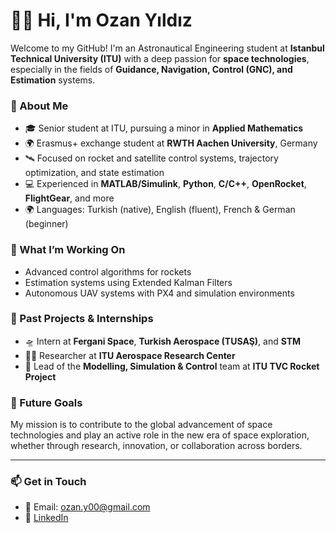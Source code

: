 # 👨‍🚀 Hi, I'm Ozan Yıldız

Welcome to my GitHub! I'm an Astronautical Engineering student at **Istanbul Technical University (ITU)** with a deep passion for **space technologies**, especially in the fields of **Guidance, Navigation, Control (GNC), and Estimation** systems.

### 🌌 About Me
- 🎓 Senior student at ITU, pursuing a minor in **Applied Mathematics**
- 🌍 Erasmus+ exchange student at **RWTH Aachen University**, Germany
- 🛰️ Focused on rocket and satellite control systems, trajectory optimization, and state estimation
- 💻 Experienced in **MATLAB/Simulink**, **Python**, **C/C++**, **OpenRocket**, **FlightGear**, and more
- 🌍 Languages: Turkish (native), English (fluent), French & German (beginner)

### 🔧 What I’m Working On
- Advanced control algorithms for rockets
- Estimation systems using Extended Kalman Filters
- Autonomous UAV systems with PX4 and simulation environments

### 🧪 Past Projects & Internships
- 🛸 Intern at **Fergani Space**, **Turkish Aerospace (TUSAŞ)**, and **STM**
- 👨‍🔬 Researcher at **ITU Aerospace Research Center**
- 🚀 Lead of the **Modelling, Simulation & Control** team at **ITU TVC Rocket Project**

### 🎯 Future Goals
My mission is to contribute to the global advancement of space technologies and play an active role in the new era of space exploration, whether through research, innovation, or collaboration across borders.

---

### 📫 Get in Touch
- 📧 Email: ozan.y00@gmail.com
- 💼 [LinkedIn](https://www.linkedin.com/in/ozanyildiz-/)
